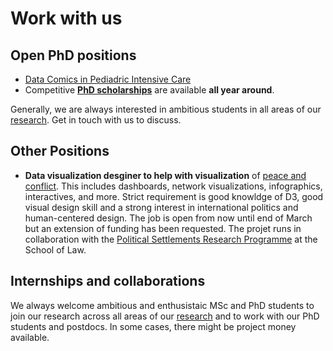 # Work with us

## Open PhD positions

* [Data Comics in Pediadric Intensive Care](phd-pcc-2021.html)
* Competitive __[PhD scholarships](phd-edinburgh.html)__ are available **all year around**. 

Generally, we are always interested in ambitious students in all areas of our [research](https://vishub.net/index#projects). Get in touch with us to discuss. 

## Other Positions

* **Data visualization desginer to help with visualization** of [peace and conflict](https://vishub.net/projects/peace_analytics.html). This includes dashboards, network visualizations, infographics, interactives, and more. Strict requirement is good knowldge of D3, good visual design skill and a strong interest in international politics and human-centered design. The job is open from now until end of March but an extension of funding has been requested. The projet runs in collaboration with the [Political Settlements Research Programme](https://www.politicalsettlements.org) at the School of Law. 

## Internships and collaborations

We always welcome ambitious and enthusistaic MSc and PhD students to join our research across all areas of our [research](https://vishub.net/index#projects) and to work with our PhD students and postdocs. In some cases, there might be project money available. 
